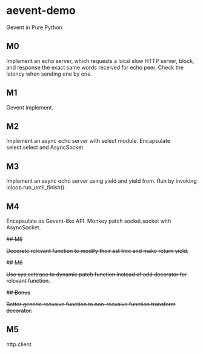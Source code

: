 # aevent-demo
Gevent in Pure Python

## M0

Implement an echo server, which requests a local slow HTTP server, block, and response the exact same words received for echo peer.
Check the latency when sending one by one.

## M1

Gevent implement.

## M2

Implement an async echo server with select module.
Encapsulate select.select and AsyncSocket.

## M3

Implement an async echo server using yield and yield from.
Run by invoking ioloop.run_until_finish().

## M4

Encapsulate as Gevent-like API.
Monkey patch socket.socket with AsyncSocket.

~~## M5~~

~~Decorate relevant function to modify their ast tree and make return yield.~~

~~## M6~~

~~Use sys.settrace to dynamic patch function instead of add decorator for relevant function.~~

~~## Bonus~~

~~Better generic recusive function to non-recusive function transform decorator.~~

## M5

http.client
